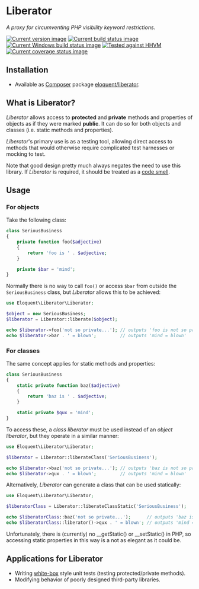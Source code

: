# Liberator

*A proxy for circumventing PHP visibility keyword restrictions.*

[![Current version image][version-image]][current version]
[![Current build status image][build-image]][current build status]
[![Current Windows build status image][windows-build-image]][current windows build status]
[![Tested against HHVM][hhvm-image]][current hhvm build status]
[![Current coverage status image][coverage-image]][current coverage status]

[build-image]: https://img.shields.io/travis/eloquent/liberator/master.svg?style=flat-square "Current build status for the master branch"
[coverage-image]: https://img.shields.io/codecov/c/github/eloquent/liberator/master.svg?style=flat-square "Current test coverage for the master branch"
[current build status]: https://travis-ci.org/eloquent/liberator
[current coverage status]: https://codecov.io/github/eloquent/liberator
[current hhvm build status]: http://hhvm.h4cc.de/package/eloquent/liberator
[current version]: https://packagist.org/packages/eloquent/liberator
[current windows build status]: https://ci.appveyor.com/project/eloquent/liberator
[hhvm-image]: https://img.shields.io/hhvm/eloquent/liberator/master.svg?style=flat-square "Tested against HHVM"
[version-image]: https://img.shields.io/packagist/v/eloquent/liberator.svg?style=flat-square "This project uses semantic versioning"
[windows-build-image]: https://img.shields.io/appveyor/ci/eloquent/liberator/master.svg?label=windows&style=flat-square "Current Windows build status for the master branch"

## Installation

- Available as [Composer] package [eloquent/liberator].

[composer]: http://getcomposer.org/
[eloquent/liberator]: https://packagist.org/packages/eloquent/liberator

## What is Liberator?

*Liberator* allows access to **protected** and **private** methods and
properties of objects as if they were marked **public**. It can do so for both
objects and classes (i.e. static methods and properties).

*Liberator*'s primary use is as a testing tool, allowing direct access to
methods that would otherwise require complicated test harnesses or mocking to
test.

Note that good design pretty much always negates the need to use this library.
If *Liberator* is required, it should be treated as a [code smell].

[code smell]: https://en.wikipedia.org/wiki/Code_smell

## Usage

### For objects

Take the following class:

```php
class SeriousBusiness
{
    private function foo($adjective)
    {
        return 'foo is ' . $adjective;
    }

    private $bar = 'mind';
}
```

Normally there is no way to call `foo()` or access `$bar` from outside the
`SeriousBusiness` class, but *Liberator* allows this to be achieved:

```php
use Eloquent\Liberator\Liberator;

$object = new SeriousBusiness;
$liberator = Liberator::liberate($object);

echo $liberator->foo('not so private...'); // outputs 'foo is not so private...'
echo $liberator->bar . ' = blown';         // outputs 'mind = blown'
```

### For classes

The same concept applies for static methods and properties:

```php
class SeriousBusiness
{
    static private function baz($adjective)
    {
        return 'baz is ' . $adjective;
    }

    static private $qux = 'mind';
}
```

To access these, a *class liberator* must be used instead of an *object
liberator*, but they operate in a similar manner:

```php
use Eloquent\Liberator\Liberator;

$liberator = Liberator::liberateClass('SeriousBusiness');

echo $liberator->baz('not so private...'); // outputs 'baz is not so private...'
echo $liberator->qux . ' = blown';         // outputs 'mind = blown'
```

Alternatively, *Liberator* can generate a class that can be used statically:

```php
use Eloquent\Liberator\Liberator;

$liberatorClass = Liberator::liberateClassStatic('SeriousBusiness');

echo $liberatorClass::baz('not so private...');      // outputs 'baz is not so private...'
echo $liberatorClass::liberator()->qux . ' = blown'; // outputs 'mind = blown'
```

Unfortunately, there is (currently) no __getStatic() or __setStatic() in PHP,
so accessing static properties in this way is a not as elegant as it could be.

## Applications for Liberator

- Writing [white-box] style unit tests (testing protected/private methods).
- Modifying behavior of poorly designed third-party libraries.

[white-box]: http://en.wikipedia.org/wiki/White-box_testing

